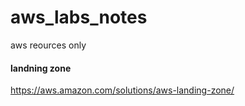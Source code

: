 # aws_labs_notes
aws reources only
#### landning zone
https://aws.amazon.com/solutions/aws-landing-zone/
